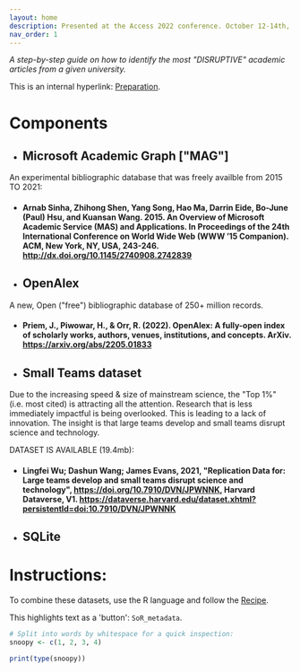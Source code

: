 ```yaml
---
layout: home
description: Presented at the Access 2022 conference. October 12-14th, 2022: Carleton University, Ottawa.
nav_order: 1
---
```


*A step-by-step guide on how to identify the most "DISRUPTIVE" academic articles from a given university.*

This is an internal hyperlink: [Preparation](preparation).

# Components

- ## Microsoft Academic Graph ["MAG"]
An experimental bibliographic database that was freely availble from 2015 TO 2021:

- #### Arnab Sinha, Zhihong Shen, Yang Song, Hao Ma, Darrin Eide, Bo-June (Paul) Hsu, and Kuansan Wang. 2015. An Overview of Microsoft Academic Service (MAS) and Applications. In Proceedings of the 24th International Conference on World Wide Web (WWW ’15 Companion). ACM, New York, NY, USA, 243-246. http://dx.doi.org/10.1145/2740908.2742839


- ## OpenAlex
A new, Open ("free") bibliographic database of 250+ million records. 

- #### Priem, J., Piwowar, H., & Orr, R. (2022). OpenAlex: A fully-open index of scholarly works, authors, venues, institutions, and concepts. ArXiv. https://arxiv.org/abs/2205.01833


- ## Small Teams dataset

Due to the increasing speed & size of mainstream science, the "Top 1%" (i.e. most cited) is attracting all the attention. Research that is less immediately impactful is being overlooked.  This is leading to a lack of innovation. The insight is that large teams develop and small teams disrupt science and technology.

DATASET IS AVAILABLE (19.4mb):
- #### Lingfei Wu; Dashun Wang; James Evans, 2021, "Replication Data for: Large teams develop and small teams disrupt science and technology", https://doi.org/10.7910/DVN/JPWNNK, Harvard Dataverse, V1. https://dataverse.harvard.edu/dataset.xhtml?persistentId=doi:10.7910/DVN/JPWNNK


- ## SQLite


# Instructions:
To combine these datasets, use the R language and follow the [Recipe](recipe.md). 

This highlights text as a 'button': `SoR_metadata`.


```r
# Split into words by whitespace for a quick inspection:
snoopy <- c(1, 2, 3, 4)

print(type(snoopy))
```
